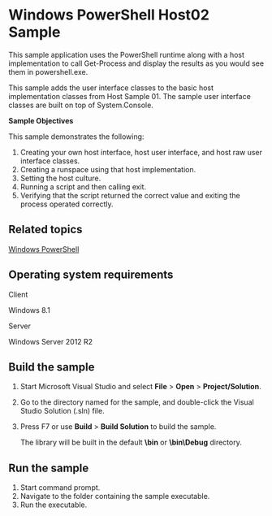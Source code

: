 Windows PowerShell Host02 Sample
================================

This sample application uses the PowerShell runtime along with a host implementation to call Get-Process and display the results as you would see them in powershell.exe.

This sample adds the user interface classes to the basic host implementation classes from Host Sample 01. The sample user interface classes are built on top of System.Console.

**Sample Objectives**

This sample demonstrates the following:

1.  Creating your own host interface, host user interface, and host raw user interface classes.
2.  Creating a runspace using that host implementation.
3.  Setting the host culture.
4.  Running a script and then calling exit.
5.  Verifying that the script returned the correct value and exiting the process operated correctly.

Related topics
--------------

[Windows PowerShell](http://go.microsoft.com/fwlink/p/?linkid=178145)

Operating system requirements
-----------------------------

Client

Windows 8.1

Server

Windows Server 2012 R2

Build the sample
----------------

1.  Start Microsoft Visual Studio and select **File** \> **Open** \> **Project/Solution**.
2.  Go to the directory named for the sample, and double-click the Visual Studio Solution (.sln) file.
3.  Press F7 or use **Build** \> **Build Solution** to build the sample.

    The library will be built in the default **\\bin** or **\\bin\\Debug** directory.

Run the sample
--------------

1.  Start command prompt.
2.  Navigate to the folder containing the sample executable.
3.  Run the executable.

